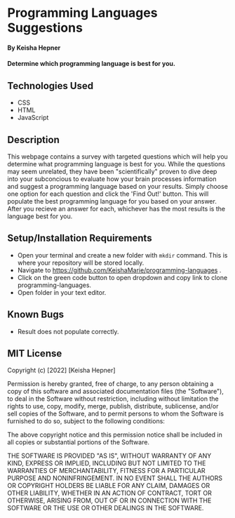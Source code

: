 # Programming Languages Suggestions

#### By Keisha Hepner

#### Determine which programming language is best for you.

## Technologies Used

* CSS
* HTML
* JavaScript

## Description

This webpage contains a survey with targeted questions which will help you determine what programming language is best for you. While the questions may seem unrelated, they have been "scientifically" proven to dive deep into your subconcious to evaluate how your brain processes information and suggest a programming language based on your results. Simply choose one option for each question and click the 'Find Out!' button. This will populate the best programming language for you based on your answer. After you recieve an answer for each, whichever has the most results is the language best for you.

## Setup/Installation Requirements

* Open your terminal and create a new folder with `mkdir` command. This is where your repository will be stored locally.
* Navigate to https://github.com/KeishaMarie/programming-languages .
* Click on the green code button to open dropdown and copy link to clone programming-languages.
* Open folder in your text editor.

## Known Bugs

* Result does not populate correctly.

## MIT License

Copyright (c) [2022] [Keisha Hepner]

Permission is hereby granted, free of charge, to any person obtaining a copy
of this software and associated documentation files (the "Software"), to deal
in the Software without restriction, including without limitation the rights
to use, copy, modify, merge, publish, distribute, sublicense, and/or sell
copies of the Software, and to permit persons to whom the Software is
furnished to do so, subject to the following conditions:

The above copyright notice and this permission notice shall be included in all
copies or substantial portions of the Software.

THE SOFTWARE IS PROVIDED "AS IS", WITHOUT WARRANTY OF ANY KIND, EXPRESS OR
IMPLIED, INCLUDING BUT NOT LIMITED TO THE WARRANTIES OF MERCHANTABILITY,
FITNESS FOR A PARTICULAR PURPOSE AND NONINFRINGEMENT. IN NO EVENT SHALL THE
AUTHORS OR COPYRIGHT HOLDERS BE LIABLE FOR ANY CLAIM, DAMAGES OR OTHER
LIABILITY, WHETHER IN AN ACTION OF CONTRACT, TORT OR OTHERWISE, ARISING FROM,
OUT OF OR IN CONNECTION WITH THE SOFTWARE OR THE USE OR OTHER DEALINGS IN THE
SOFTWARE.